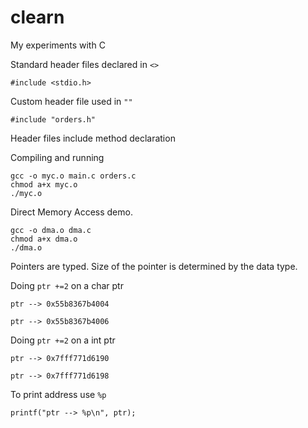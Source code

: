 # clearn
My experiments with C

Standard header files declared in  `<>`
```
#include <stdio.h>
```

Custom header file used in `""`
```
#include "orders.h"
```

Header files include method declaration

Compiling and running

```
gcc -o myc.o main.c orders.c
chmod a+x myc.o
./myc.o 
```

Direct Memory Access demo.

```
gcc -o dma.o dma.c
chmod a+x dma.o
./dma.o
```

Pointers are typed. Size of the pointer is determined by the data type.

Doing `ptr +=2` on a char ptr

```
ptr --> 0x55b8367b4004

ptr --> 0x55b8367b4006
```

Doing `ptr +=2` on a int ptr

```
ptr --> 0x7fff771d6190

ptr --> 0x7fff771d6198

```

To print address use `%p`
```
printf("ptr --> %p\n", ptr);
```
